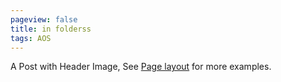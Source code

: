 ```yaml
---
pageview: false
title: in folderss
tags: AOS
---
```


A Post with Header Image, See [Page layout](https://tianqi.name/jekyll-TeXt-theme/samples.html#page-layout) for more examples.

<!--more-->
